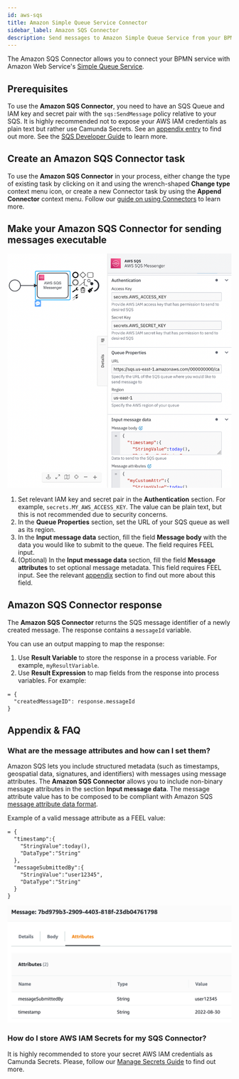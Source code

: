 ```yaml
---
id: aws-sqs
title: Amazon Simple Queue Service Connector
sidebar_label: Amazon SQS Connector
description: Send messages to Amazon Simple Queue Service from your BPMN process.
---
```


The Amazon SQS Connector allows you to connect your BPMN service with Amazon Web Service's [Simple Queue Service](https://aws.amazon.com/sqs/).

## Prerequisites

To use the **Amazon SQS Connector**, you need to have an SQS Queue and IAM key and secret pair with the `sqs:SendMessage` policy relative to your SQS.
It is highly recommended not to expose your AWS IAM credentials as plain text but rather use Camunda Secrets. See an [appendix entry](#how-do-i-store-aws-iam-secrets-for-my-sqs-connector) to find out more.
See the [SQS Developer Guide](https://docs.aws.amazon.com/AWSSimpleQueueService/latest/SQSDeveloperGuide/sqs-basic-examples-of-iam-policies.html) to learn more.

## Create an Amazon SQS Connector task

To use the **Amazon SQS Connector** in your process, either change the type of existing task by clicking on it and using the wrench-shaped **Change type** context menu icon, or create a new Connector task by using the **Append Connector** context menu. Follow our [guide on using Connectors](../use-connectors.md) to learn more.

## Make your Amazon SQS Connector for sending messages executable

![AWS SQS Filled](../img/connectors-aws-sqs-filled.png)

1. Set relevant IAM key and secret pair in the **Authentication** section. For example, `secrets.MY_AWS_ACCESS_KEY`. The value can be plain text, but this is not recommended due to security concerns.
2. In the **Queue Properties** section, set the URL of your SQS queue as well as its region.
3. In the **Input message data** section, fill the field **Message body** with the data you would like to submit to the queue. The field requires FEEL input.
4. (Optional) In the **Input message data** section, fill the field **Message attributes** to set optional message metadata. This field requires FEEL input. See the relevant [appendix](#what-are-the-message-attributes-and-how-can-i-set-them) section to find out more about this field.

## Amazon SQS Connector response

The **Amazon SQS Connector** returns the SQS message identifier of a newly created message.
The response contains a `messageId` variable.

You can use an output mapping to map the response:

1. Use **Result Variable** to store the response in a process variable. For example, `myResultVariable`.
2. Use **Result Expression** to map fields from the response into process variables. For example:

```
= {
  "createdMessageID": response.messageId
}
```

## Appendix & FAQ

### What are the message attributes and how can I set them?

Amazon SQS lets you include structured metadata (such as timestamps, geospatial data, signatures, and identifiers) with messages using message attributes.
The **Amazon SQS Connector** allows you to include non-binary message attributes in the section **Input message data**. The message attribute value has to be composed to be compliant with Amazon SQS [message attribute data format](https://docs.aws.amazon.com/AWSSimpleQueueService/latest/SQSDeveloperGuide/sqs-message-metadata.html#sqs-message-attributes).

Example of a valid message attribute as a FEEL value:

```
= {
  "timestamp":{
    "StringValue":today(),
    "DataType":"String"
  },
  "messageSubmittedBy":{
    "StringValue":"user12345",
    "DataType":"String"
  }
}
```

![AWS SQS Message Attributes](../img/connectors-aws-sqs-message-attributes.png)

### How do I store AWS IAM Secrets for my SQS Connector?

It is highly recommended to store your secret AWS IAM credentials as Camunda Secrets.
Please, follow our [Manage Secrets Guide](../../../../components/console/manage-clusters/manage-secrets.md) to find out more.
